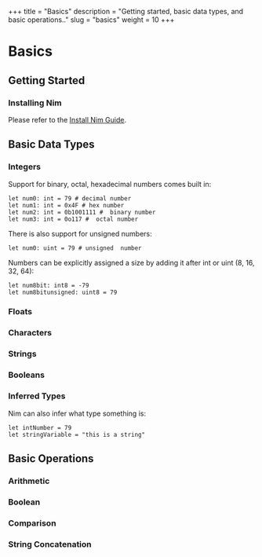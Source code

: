 +++
title = "Basics"
description = "Getting started, basic data types, and basic operations.."
slug = "basics"
weight = 10
+++

# Basics

## Getting Started

### Installing Nim

Please refer to the [Install Nim Guide](https://nim-lang.org/install.html).

## Basic Data Types

### Integers

Support for binary, octal, hexadecimal numbers comes built in:
```
let num0: int = 79 # decimal number
let num1: int = 0x4F # hex number
let num2: int = 0b1001111 #  binary number
let num3: int = 0o117 #  octal number
```
There is also support for unsigned numbers:
```
let num0: uint = 79 # unsigned  number
```
Numbers can be explicitly assigned a size by adding it after int or uint (8, 16, 32, 64):
```
let num8bit: int8 = -79
let num8bitunsigned: uint8 = 79
```

### Floats

### Characters

### Strings

### Booleans

### Inferred Types

Nim can also infer what type something is:
```
let intNumber = 79
let stringVariable = "this is a string"
```

## Basic Operations

### Arithmetic

### Boolean

### Comparison

### String Concatenation

